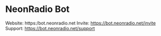 # NeonRadio Bot

Website: https:/bot.neonradio.net
Invite: https://bot.neonradio.net/invite
Support: https://bot.neonradio.net/support
